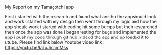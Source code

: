 My Report on my Tamagotchi app

First i started with the research and found what and ho the appshould look and work
I started with my design 
then went through my logic and how the app should work
i started with coding hit some bumps but then researched
then once the app was done i began testing for bugs and implemented the app
i push my code through git hub 
ivideod the app and up loaded it to utube. Please find link below
Youtube video link : https://youtu.be/IaTxJmnmMss
